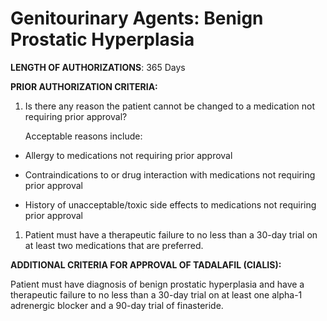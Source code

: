 # Genitourinary Agents: Benign Prostatic Hyperplasia

**LENGTH OF AUTHORIZATIONS**: 365 Days

**PRIOR AUTHORIZATION CRITERIA:**

1.  Is there any reason the patient cannot be changed to a medication not requiring prior approval?

    Acceptable reasons include:

- Allergy to medications not requiring prior approval

- Contraindications to or drug interaction with medications not requiring prior approval

- History of unacceptable/toxic side effects to medications not requiring prior approval

1.  Patient must have a therapeutic failure to no less than a 30-day trial on at least two medications that are preferred.

**ADDITIONAL CRITERIA FOR APPROVAL OF TADALAFIL (CIALIS):**

Patient must have diagnosis of benign prostatic hyperplasia and have a therapeutic failure to no less than a 30-day trial on at least one alpha-1 adrenergic blocker and a 90-day trial of finasteride.
